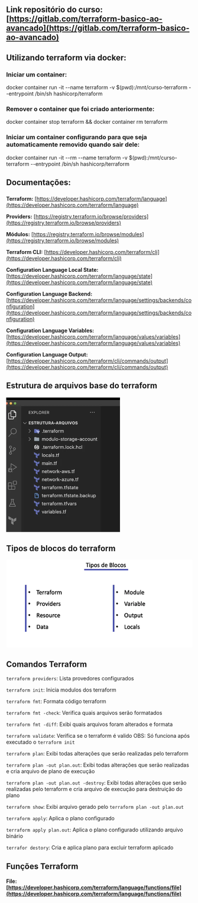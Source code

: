 ## Link repositório do curso: [https://gitlab.com/terraform-basico-ao-avancado](https://gitlab.com/terraform-basico-ao-avancado)

## Utilizando terraform via docker:

### Iniciar um container:

docker container run -it --name terraform -v $(pwd):/mnt/curso-terraform --entrypoint /bin/sh hashicorp/terraform



### Remover o container que foi criado anteriormente:

docker container stop terraform && docker container rm terraform



### Iniciar um container configurando para que seja automaticamente removido quando sair dele:

docker container run -it --rm --name terraform -v $(pwd):/mnt/curso-terraform --entrypoint /bin/sh hashicorp/terraform


## Documentações:

###
**Terraform:** [https://developer.hashicorp.com/terraform/language](https://developer.hashicorp.com/terraform/language)

**Providers:** [https://registry.terraform.io/browse/providers](https://registry.terraform.io/browse/providers)

**Módulos:** [https://registry.terraform.io/browse/modules](https://registry.terraform.io/browse/modules)

**Terraform CLI:** [https://developer.hashicorp.com/terraform/cli](https://developer.hashicorp.com/terraform/cli)

**Configuration Language Local State:** [https://developer.hashicorp.com/terraform/language/state](https://developer.hashicorp.com/terraform/language/state)

**Configuration Language Backend:** [https://developer.hashicorp.com/terraform/language/settings/backends/configuration](https://developer.hashicorp.com/terraform/language/settings/backends/configuration)

**Configuration Language Variables:** [https://developer.hashicorp.com/terraform/language/values/variables](https://developer.hashicorp.com/terraform/language/values/variables)

**Configuration Language Output:** [https://developer.hashicorp.com/terraform/cli/commands/output](https://developer.hashicorp.com/terraform/cli/commands/output)


## Estrutura de arquivos base do terraform
![estrutura-de-arquivos](./images/estrutura-de-arquivos.png)

## Tipos de blocos do terraform
![tipos-blocos-terraform](./images/tipos-blocos-terraform.png)

## Comandos Terraform

`terraform providers`:  Lista provedores configurados

`terraform init`: Inicia modulos dos terraform

`terraform fmt`: Formata código terraform

`terraform fmt -check`: Verifica quais arquivos serão formatados

`terraform fmt -diff`: Exibi quais arquivos foram alterados e formata

`terraform validate`: Verifica se o terraform é valido OBS: Só funciona após executado o `terraform init`

`terraform plan`: Exibi todas alterações que serão realizadas pelo terraform

`terraform plan -out plan.out`: Exibi todas alterações que serão realizadas e cria arquivo de plano de execução

`terraform plan -out plan.out -destroy`: Exibi todas alterações que serão realizadas pelo terraform e cria arquivo de execução para destruição do plano

`terraform show`: Exibi arquivo gerado pelo `terraform plan -out plan.out`

`terraform apply`: Aplica o plano configurado

`terraform apply plan.out`: Aplica o plano configurado utilizando arquivo binário

`terrafor destory`: Cria e aplica plano para excluir terraform aplicado


## Funções Terraform

####  File: [https://developer.hashicorp.com/terraform/language/functions/file](https://developer.hashicorp.com/terraform/language/functions/file)